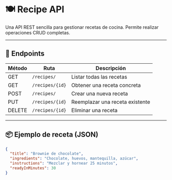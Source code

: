 # 🍽️ Recipe API

Una API REST sencilla para gestionar recetas de cocina. Permite realizar operaciones CRUD completas.

---

## 📌 Endpoints

| Método | Ruta               | Descripción                    |
|--------|--------------------|--------------------------------|
| GET    | `/recipes/`        | Listar todas las recetas       |
| GET    | `/recipes/{id}`    | Obtener una receta concreta    |
| POST   | `/recipes/`        | Crear una nueva receta         |
| PUT    | `/recipes/{id}`    | Reemplazar una receta existente|
| DELETE | `/recipes/{id}`    | Eliminar una receta            |

---

## 📦 Ejemplo de receta (JSON)

```json
{
  "title": "Brownie de chocolate",
  "ingredients": "Chocolate, huevos, mantequilla, azúcar",
  "instructions": "Mezclar y hornear 25 minutos",
  "readyInMinutes": 30
}